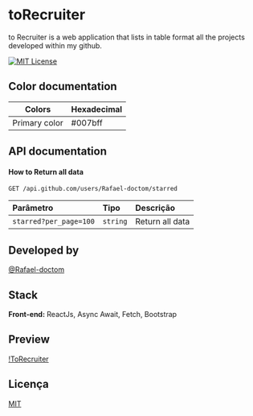 
# toRecruiter

to Recruiter is a web application that lists in table format all the projects developed within my github. 




[![MIT License](https://img.shields.io/badge/License-MIT-green.svg)](https://choosealicense.com/licenses/mit/)

## Color documentation

| Colors               | Hexadecimal                                                |
| ----------------- | ---------------------------------------------------------------- |
| Primary color  | #007bff |

## API documentation

#### How to Return all data

```http
GET /api.github.com/users/Rafael-doctom/starred
```

| Parâmetro   | Tipo       | Descrição                           |
| :---------- | :--------- | :---------------------------------- |
| `starred?per_page=100` | `string` | Return all data |


## Developed by

[@Rafael-doctom](https://github.com/Rafael-doctom)

## Stack 

**Front-end:** ReactJs, Async Await, Fetch, Bootstrap



## Preview

[!ToRecruiter](https://torecruiter.netlify.app/)


## Licença

[MIT](https://choosealicense.com/licenses/mit/)

